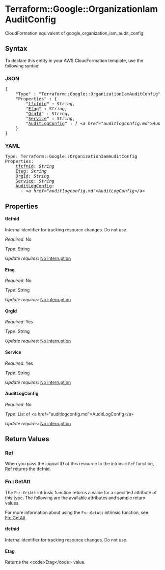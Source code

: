 # Terraform::Google::OrganizationIamAuditConfig

CloudFormation equivalent of google_organization_iam_audit_config

## Syntax

To declare this entity in your AWS CloudFormation template, use the following syntax:

### JSON

<pre>
{
    "Type" : "Terraform::Google::OrganizationIamAuditConfig",
    "Properties" : {
        "<a href="#tfcfnid" title="tfcfnid">tfcfnid</a>" : <i>String</i>,
        "<a href="#etag" title="Etag">Etag</a>" : <i>String</i>,
        "<a href="#orgid" title="OrgId">OrgId</a>" : <i>String</i>,
        "<a href="#service" title="Service">Service</a>" : <i>String</i>,
        "<a href="#auditlogconfig" title="AuditLogConfig">AuditLogConfig</a>" : <i>[ &lt;a href=&#34;auditlogconfig.md&#34;&gt;AuditLogConfig&lt;/a&gt;, ... ]</i>
    }
}
</pre>

### YAML

<pre>
Type: Terraform::Google::OrganizationIamAuditConfig
Properties:
    <a href="#tfcfnid" title="tfcfnid">tfcfnid</a>: <i>String</i>
    <a href="#etag" title="Etag">Etag</a>: <i>String</i>
    <a href="#orgid" title="OrgId">OrgId</a>: <i>String</i>
    <a href="#service" title="Service">Service</a>: <i>String</i>
    <a href="#auditlogconfig" title="AuditLogConfig">AuditLogConfig</a>: <i>
      - &lt;a href=&#34;auditlogconfig.md&#34;&gt;AuditLogConfig&lt;/a&gt;</i>
</pre>

## Properties

#### tfcfnid

Internal identifier for tracking resource changes. Do not use.

_Required_: No

_Type_: String

_Update requires_: [No interruption](https://docs.aws.amazon.com/AWSCloudFormation/latest/UserGuide/using-cfn-updating-stacks-update-behaviors.html#update-no-interrupt)

#### Etag

_Required_: No

_Type_: String

_Update requires_: [No interruption](https://docs.aws.amazon.com/AWSCloudFormation/latest/UserGuide/using-cfn-updating-stacks-update-behaviors.html#update-no-interrupt)

#### OrgId

_Required_: Yes

_Type_: String

_Update requires_: [No interruption](https://docs.aws.amazon.com/AWSCloudFormation/latest/UserGuide/using-cfn-updating-stacks-update-behaviors.html#update-no-interrupt)

#### Service

_Required_: Yes

_Type_: String

_Update requires_: [No interruption](https://docs.aws.amazon.com/AWSCloudFormation/latest/UserGuide/using-cfn-updating-stacks-update-behaviors.html#update-no-interrupt)

#### AuditLogConfig

_Required_: No

_Type_: List of &lt;a href=&#34;auditlogconfig.md&#34;&gt;AuditLogConfig&lt;/a&gt;

_Update requires_: [No interruption](https://docs.aws.amazon.com/AWSCloudFormation/latest/UserGuide/using-cfn-updating-stacks-update-behaviors.html#update-no-interrupt)

## Return Values

### Ref

When you pass the logical ID of this resource to the intrinsic `Ref` function, Ref returns the tfcfnid.

### Fn::GetAtt

The `Fn::GetAtt` intrinsic function returns a value for a specified attribute of this type. The following are the available attributes and sample return values.

For more information about using the `Fn::GetAtt` intrinsic function, see [Fn::GetAtt](https://docs.aws.amazon.com/AWSCloudFormation/latest/UserGuide/intrinsic-function-reference-getatt.html).

#### tfcfnid

Internal identifier for tracking resource changes. Do not use.

#### Etag

Returns the &lt;code&gt;Etag&lt;/code&gt; value.

